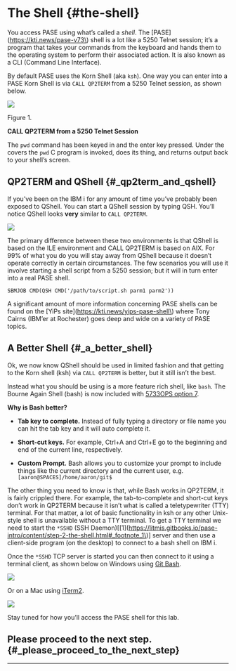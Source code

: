 # The Shell {#the-shell}

You access PASE using what’s called a _shell_. The [PASE](https://kti.news/pase-v73\) shell is a lot like a 5250 Telnet session; it’s a program that takes your commands from the keyboard and hands them to the operating system to perform their associated action. It is also known as a CLI \(Command Line Interface\).

By default PASE uses the Korn Shell \(aka `ksh`\). One way you can enter into a PASE Korn Shell is via `CALL QP2TERM` from a 5250 Telnet session, as shown below.

![](https://litmis.gitbooks.io/pase-intro/content/assets/pase_call_qp2term1.png)

Figure 1.

**CALL QP2TERM from a 5250 Telnet Session**

The `pwd` command has been keyed in and the enter key pressed. Under the covers the `pwd` C program is invoked, does its thing, and returns output back to your shell’s screen.

## QP2TERM and QShell {#_qp2term_and_qshell}

If you’ve been on the IBM i for any amount of time you’ve probably been exposed to QShell. You can start a QShell session by typing QSH. You’ll notice QShell looks **very** similar to `CALL QP2TERM`.

![](https://litmis.gitbooks.io/pase-intro/content/assets/qshell_strqsh.png)

The primary difference between these two environments is that QShell is based on the ILE environment and CALL QP2TERM is based on AIX. For 99% of what you do you will stay away from QShell because it doesn’t operate correctly in certain circumstances. The few scenarios you will use it involve starting a shell script from a 5250 session; but it will in turn enter into a real PASE shell.

```
SBMJOB CMD(QSH CMD('/path/to/script.sh parm1 parm2'))
```

A significant amount of more information concerning PASE shells can be found on the [YiPs site](https://kti.news/yips-pase-shell\) where Tony Cairns \(IBM’er at Rochester\) goes deep and wide on a variety of PASE topics.

## A Better Shell {#_a_better_shell}

Ok, we now know QShell should be used in limited fashion and that getting to the Korn shell \(ksh\) via `CALL QP2TERM` is better, but it still isn’t the best.

Instead what you should be using is a more feature rich shell, like `bash`. The Bourne Again Shell \(bash\) is now included with [5733OPS option 7](http://bit.ly/dw-5733ops-tools).

**Why is Bash better?**

* **Tab key to complete.** Instead of fully typing a directory or file name you can hit the tab key and it will auto complete it.

* **Short-cut keys.** For example, Ctrl+A and Ctrl+E go to the beginning and end of the current line, respectively.

* **Custom Prompt.** Bash allows you to customize your prompt to include things like the current directory and the current user, e.g. `[aaron@SPACES]/home/aaron/git$`

The other thing you need to know is that, while Bash works in QP2TERM, it is fairly crippled there. For example, the tab-to-complete and short-cut keys don’t work in QP2TERM because it isn’t what is called a teletypewriter \(TTY\) terminal. For that matter, a lot of basic functionality in ksh or any other Unix-style shell is unavailable without a TTY terminal. To get a TTY terminal we need to start the `*SSHD` \(SSH Daemon\)\[[1](https://litmis.gitbooks.io/pase-intro/content/step-2-the-shell.html#_footnote_1\)] server and then use a client-side program \(on the desktop\) to connect to a bash shell on IBM i.

Once the `*SSHD` TCP server is started you can then connect to it using a terminal client, as shown below on Windows using [Git Bash](https://kti.news/gitbash-for-windows).

![](https://litmis.gitbooks.io/pase-intro/content/assets/gitbash_login_windows7.png)

Or on a Mac using [iTerm2](https://www.iterm2.com).

![](https://litmis.gitbooks.io/pase-intro/content/assets/iterm_bash.png)

Stay tuned for how you’ll access the PASE shell for this lab.

## Please proceed to the next step. {#_please_proceed_to_the_next_step}

---




